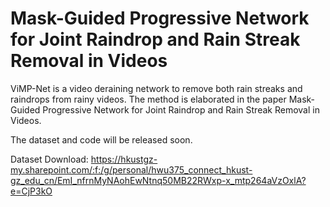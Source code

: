 # Mask-Guided Progressive Network for Joint Raindrop and Rain Streak Removal in Videos

ViMP-Net is a video deraining network to remove both rain streaks and raindrops from rainy videos. The method is elaborated in the paper Mask-Guided Progressive Network for Joint Raindrop and Rain Streak Removal in Videos.

The dataset and code will be released soon.

Dataset Download: https://hkustgz-my.sharepoint.com/:f:/g/personal/hwu375_connect_hkust-gz_edu_cn/EmI_nfrnMyNAohEwNtnq50MB22RWxp-x_mtp264aVzOxlA?e=CjP3kO

